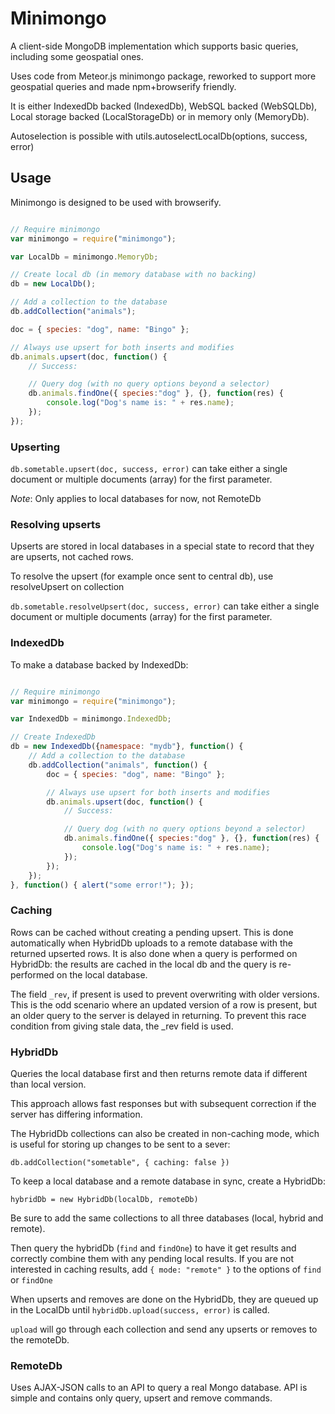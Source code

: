 # Minimongo

A client-side MongoDB implementation which supports basic queries, including some geospatial ones.

Uses code from Meteor.js minimongo package, reworked to support more geospatial queries and made npm+browserify friendly.

It is either IndexedDb backed (IndexedDb), WebSQL backed (WebSQLDb), Local storage backed (LocalStorageDb) or in memory only (MemoryDb).

Autoselection is possible with utils.autoselectLocalDb(options, success, error)

## Usage

Minimongo is designed to be used with browserify.

```javascript

// Require minimongo
var minimongo = require("minimongo");

var LocalDb = minimongo.MemoryDb;

// Create local db (in memory database with no backing)
db = new LocalDb();

// Add a collection to the database
db.addCollection("animals");

doc = { species: "dog", name: "Bingo" };

// Always use upsert for both inserts and modifies
db.animals.upsert(doc, function() {
	// Success:

	// Query dog (with no query options beyond a selector)
	db.animals.findOne({ species:"dog" }, {}, function(res) {
		console.log("Dog's name is: " + res.name);
	});
});
```

### Upserting

`db.sometable.upsert(doc, success, error)` can take either a single document or multiple documents (array) for the first parameter.

*Note*: Only applies to local databases for now, not RemoteDb

### Resolving upserts

Upserts are stored in local databases in a special state to record that they are upserts, not cached rows. 

To resolve the upsert (for example once sent to central db), use resolveUpsert on collection

`db.sometable.resolveUpsert(doc, success, error)` can take either a single document or multiple documents (array) for the first parameter.

### IndexedDb

To make a database backed by IndexedDb:

```javascript

// Require minimongo
var minimongo = require("minimongo");

var IndexedDb = minimongo.IndexedDb;

// Create IndexedDb
db = new IndexedDb({namespace: "mydb"}, function() {
	// Add a collection to the database
	db.addCollection("animals", function() {
		doc = { species: "dog", name: "Bingo" };

		// Always use upsert for both inserts and modifies
		db.animals.upsert(doc, function() {
			// Success:

			// Query dog (with no query options beyond a selector)
			db.animals.findOne({ species:"dog" }, {}, function(res) {
				console.log("Dog's name is: " + res.name);
			});
		});
	});
}, function() { alert("some error!"); });

```

### Caching

Rows can be cached without creating a pending upsert. This is done automatically when HybridDb uploads to a remote database with the returned upserted rows. It is also done when a query is performed on HybridDb: the results are cached in the local db and the query is re-performed on the local database.

The field `_rev`, if present is used to prevent overwriting with older versions. This is the odd scenario where an updated version of a row is present, but an older query to the server is delayed in returning. To prevent this race condition from giving stale data, the _rev field is used.

### HybridDb

Queries the local database first and then returns remote data if different than local version. 

This approach allows fast responses but with subsequent correction if the server has differing information.

The HybridDb collections can also be created in non-caching mode, which is useful for storing up changes to be sent to a sever:

```
db.addCollection("sometable", { caching: false })
```

To keep a local database and a remote database in sync, create a HybridDb:

```
hybridDb = new HybridDb(localDb, remoteDb)
```

Be sure to add the same collections to all three databases (local, hybrid and remote).

Then query the hybridDb (`find` and `findOne`) to have it get results and correctly combine them with any pending local results. If you are not interested in caching results, add `{ mode: "remote" }` to the options of `find` or `findOne`

When upserts and removes are done on the HybridDb, they are queued up in the LocalDb until `hybridDb.upload(success, error)` is called.

`upload` will go through each collection and send any upserts or removes to the remoteDb.

### RemoteDb

Uses AJAX-JSON calls to an API to query a real Mongo database. API is simple and contains only query, upsert and remove commands.

